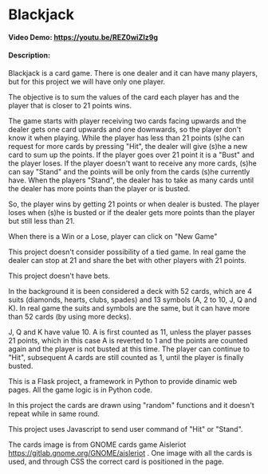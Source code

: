 # Blackjack
#### Video Demo: https://youtu.be/REZ0wiZlz9g
#### Description:
Blackjack is a card game. There is one dealer and it can have many players, but for this project we will have only one player.

The objective is to sum the values of the card each player has and the player that is closer to 21 points wins.

The game starts with player receiving two cards facing upwards and the dealer gets one card upwards and one downwards, so the player don't know it when playing. While the player has less than 21 points (s)he can request for more cards by pressing "Hit", the dealer will give (s)he a new card to sum up the points. If the player goes over 21 point it is a "Bust" and the player loses. If the player doesn't want to receive any more cards, (s)he can say "Stand" and the points will be only from the cards (s)he currently have. When the players "Stand", the dealer has to take as many cards until the dealer has more points than the player or is busted.

So, the player wins by getting 21 points or when dealer is busted. The player loses when (s)he is busted or if the dealer gets more points than the player but still less than 21.

When there is a Win or a Lose, player can click on "New Game"

This project doesn't consider possibility of a tied game. In real game the dealer can stop at 21 and share the bet with other players with 21 points.

This project doesn't have bets.

In the background it is been considered a deck with 52 cards, which are 4 suits (diamonds, hearts, clubs, spades) and 13 symbols (A, 2 to 10, J, Q and K). In real game the suits and symbols are the same, but it can have more than 52 cards (by using more decks).

J, Q and K have value 10. A is first counted as 11, unless the player passes 21 points, which in this case A is reverted to 1 and the points are counted again and the player is not busted at this time. The player can continue to "Hit", subsequent A cards are still counted as 1, until the player is finally busted.

This is a Flask project, a framework in Python to provide dinamic web pages. All the game logic is in Python code.

In this project the cards are drawn using "random" functions and it doesn't repeat while in same round.

This project uses Javascript to send user command of "Hit" or "Stand".

The cards image is from GNOME cards game Aisleriot https://gitlab.gnome.org/GNOME/aisleriot . One image with all the cards is used, and through CSS the correct card is positioned in the page.
